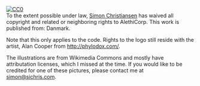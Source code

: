<p xmlns:dct="http://purl.org/dc/terms/" xmlns:vcard="http://www.w3.org/2001/vcard-rdf/3.0#">
  <a rel="license"
     href="http://creativecommons.org/publicdomain/zero/1.0/">
    <img src="http://i.creativecommons.org/p/zero/1.0/88x31.png" style="border-style: none;" alt="CC0" />
  </a>
  <br />
  To the extent possible under law,
  <a rel="dct:publisher"
     href="http://www.sichris.com/Games/AlethiCorp">
    <span property="dct:title">Simon Christiansen</span></a>
  has waived all copyright and related or neighboring rights to
  <span property="dct:title">AlethiCorp</span>.
This work is published from:
<span property="vcard:Country" datatype="dct:ISO3166"
      content="DK" about="https://github.com/SimonChris/AlethiCorp">
  Danmark</span>.
</p>

Note that this only applies to the code. Rights to the logo still reside with the artist, Alan Cooper from http://phylodox.com/.

The illustrations are from Wikimedia Commons and mostly have attributation licenses, which I missed at the time. If you would like to be credited for one of these pictures, please contact me at simon@sichris.com.
